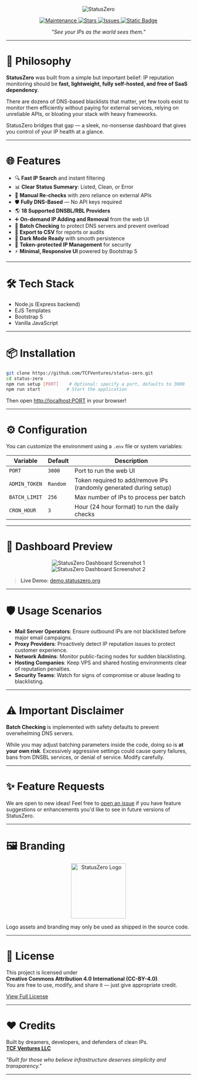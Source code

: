 <p align="center">
  <img src="https://tcf-ventures.b-cdn.net/branding/banners/StatusZERO.png" alt="StatusZero" />
</p>

<p align="center">
  <a href="https://github.com/TCFVentures/status-zero">
    <img alt="Maintenance" src="https://img.shields.io/maintenance/yes/2025?style=for-the-badge&color=lightgreen">
  </a>
  <a href="https://github.com/TCFVentures/status-zero/stargazers">
    <img src="https://img.shields.io/github/stars/TCFVentures/status-zero?style=for-the-badge" alt="Stars">
  </a>
  <a href="https://github.com/TCFVentures/status-zero/issues">
    <img src="https://img.shields.io/github/issues/TCFVentures/status-zero?style=for-the-badge" alt="Issues">
  </a>
  <a href="https://github.com/TCFVentures/status-zero/license">
    <img alt="Static Badge" src="https://img.shields.io/badge/license-CC--BY--4.0-blue?style=for-the-badge">
  </a>
</p>

<p align="center"><em>"See your IPs as the world sees them."</em></p>

---

# 🚀 Philosophy

**StatusZero** was built from a simple but important belief: IP reputation monitoring should be **fast, lightweight, fully self-hosted, and free of SaaS dependency**. 

There are dozens of DNS-based blacklists that matter, yet few tools exist to monitor them efficiently without paying for external services, relying on unreliable APIs, or bloating your stack with heavy frameworks.

StatusZero bridges that gap — a sleek, no-nonsense dashboard that gives you control of your IP health at a glance.

---

# 🌐 Features

- 🔍 **Fast IP Search** and instant filtering
- 📊 **Clear Status Summary**: Listed, Clean, or Error
- 🔁 **Manual Re-checks** with zero reliance on external APIs
- 🛡️ **Fully DNS-Based** — No API keys required
- 🌎 **18 Supported DNSBL/RBL Providers**
- ➕ **On-demand IP Adding and Removal** from the web UI
- 🛑 **Batch Checking** to protect DNS servers and prevent overload
- 💾 **Export to CSV** for reports or audits
- 🌙 **Dark Mode Ready** with smooth persistence
- 🔐 **Token-protected IP Management** for security
- ⚡ **Minimal, Responsive UI** powered by Bootstrap 5

---

# 🛠️ Tech Stack

- Node.js (Express backend)
- EJS Templates
- Bootstrap 5
- Vanilla JavaScript

---

# 📦 Installation

```bash
git clone https://github.com/TCFVentures/status-zero.git
cd status-zero
npm run setup [PORT]    # Optional: specify a port, defaults to 3000
npm run start          # Start the application
```

Then open [http://localhost:PORT](http://localhost:PORT) in your browser!

---

# ⚙️ Configuration

You can customize the environment using a `.env` file or system variables:

| Variable             | Default   | Description                                      |
|----------------------|------------|-------------------------------------------------|
| `PORT`               | `3000`     | Port to run the web UI                          |
| `ADMIN_TOKEN`        | `Random`   | Token required to add/remove IPs (randomly generated during setup) |
| `BATCH_LIMIT`        | `256`      | Max number of IPs to process per batch          |
| `CRON_HOUR`          | `3`        | Hour (24 hour format) to run the daily checks   |

---

# 🧪 Dashboard Preview

<p align="center">
  <img src="https://tcf-ventures.b-cdn.net/blob/img/.demo/statusZERO-dashboard-1.png" alt="StatusZero Dashboard Screenshot 1" />
  <img src="https://tcf-ventures.b-cdn.net/blob/img/.demo/statusZERO-dashboard-2.png" alt="StatusZero Dashboard Screenshot 2" />
</p>

> **Live Demo:** [demo.statuszero.org](https://demo.statuszero.org)


---

# 🛡️ Usage Scenarios

- **Mail Server Operators**: Ensure outbound IPs are not blacklisted before major email campaigns.
- **Proxy Providers**: Proactively detect IP reputation issues to protect customer experience.
- **Network Admins**: Monitor public-facing nodes for sudden blacklisting.
- **Hosting Companies**: Keep VPS and shared hosting environments clear of reputation penalties.
- **Security Teams**: Watch for signs of compromise or abuse leading to blacklisting.

---

# ⚠️ Important Disclaimer

**Batch Checking** is implemented with safety defaults to prevent overwhelming DNS servers. 

While you may adjust batching parameters inside the code, doing so is **at your own risk**. Excessively aggressive settings could cause query failures, bans from DNSBL services, or denial of service. Modify carefully.

---

# ✨ Feature Requests

We are open to new ideas! Feel free to [open an issue](https://github.com/TCFVentures/status-zero/issues) if you have feature suggestions or enhancements you'd like to see in future versions of StatusZero.

---

# 🖼️ Branding

<p align="center">
  <img src="https://tcf-ventures.b-cdn.net/branding/banners/StatusZERO.png" alt="StatusZero Logo" height="150"/>
</p>

Logo assets and branding may only be used as shipped in the source code. 

---

# 📄 License

This project is licensed under  
**Creative Commons Attribution 4.0 International (CC-BY-4.0)**.  
You are free to use, modify, and share it — just give appropriate credit.

[View Full License](https://github.com/TCFVentures/status-zero/blob/main/LICENSE)

---

# ❤️ Credits

Built by dreamers, developers, and defenders of clean IPs.  
**[TCF Ventures LLC](https://tcf.ventures)**

_"Built for those who believe infrastructure deserves simplicity and transparency."_

---
